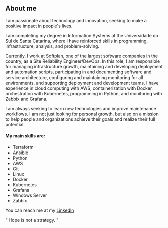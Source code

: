 

## About me
<p>
  I am passionate about technology and innovation, seeking to make a positive impact in people's lives. 
</p><p>
  I am completing my degree in Information Systems at the Universidade do Sul de Santa Catarina, where I have reinforced skills in programming, infrastructure, analysis, and problem-solving.
</p><p>
Currently, I work at Softplan, one of the largest software companies in the country, as a Site Reliability Engineer/DevOps. In this role, I am responsible for managing infrastructure growth, maintaining and developing deployment and automation scripts, participating in and documenting software and service architecture, configuring and maintaining monitoring for all environments, and supporting deployment and development teams. I have experience in cloud computing with AWS, containerization with Docker, orchestration with Kubernetes, programming in Python, and monitoring with Zabbix and Grafana.
</p><p>
I am always seeking to learn new technologies and improve maintenance workflows. I am not just looking for personal growth, but also on a mission to help people and organizations achieve their goals and realize their full potential.
</p>

#### My main skills are:
<ul>
  <li>Terraform</li>
  <li>Ansible</li>
  <li>Python</li>
  <li>AWS</li>
  <li>Git</li>
  <li>Linux</li>
  <li>Docker</li>
  <li>Kubernetes</li>
  <li>Grafana</li>
  <li>Windows Server</li>
  <li>Zabbix</li>
</ul>

You can reach me at my <a href="https://www.linkedin.com/in/leandrominatti/">LinkedIn</a>

<q>
  Hope is not a strategy.
</q>
